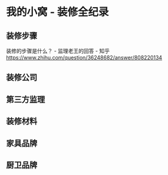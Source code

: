 # 我的小窝 - 装修全纪录

## 装修步骤

装修的步骤是什么？ - 监理老王的回答 - 知乎   
<https://www.zhihu.com/question/36248682/answer/808220134>

## 装修公司

## 第三方监理

## 装修材料

## 家具品牌

## 厨卫品牌
